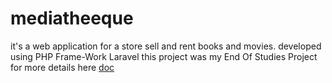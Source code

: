 # mediatheeque

it's a web application for a store sell and rent books and movies. developed using PHP Frame-Work Laravel
this project was my End Of Studies Project for more details here [doc](https://drive.google.com/file/d/1JSuhzpOSXeDcE0WVA6Zh3Ysw-iSVPTBq/view?usp=sharing)

